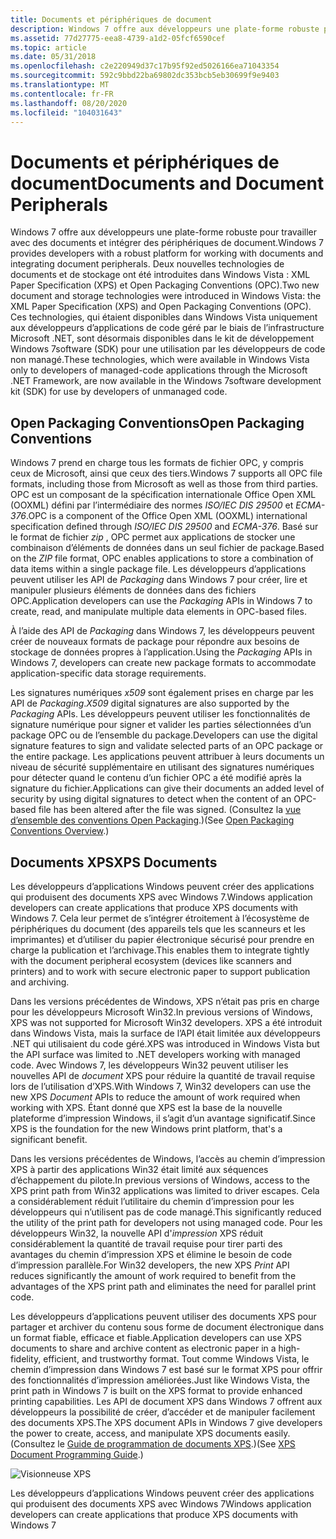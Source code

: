 ```yaml
---
title: Documents et périphériques de document
description: Windows 7 offre aux développeurs une plate-forme robuste pour travailler avec des documents et intégrer des périphériques de document.
ms.assetid: 77d27775-eea8-4739-a1d2-05fcf6590cef
ms.topic: article
ms.date: 05/31/2018
ms.openlocfilehash: c2e220949d37c17b95f92ed5026166ea71043354
ms.sourcegitcommit: 592c9bbd22ba69802dc353bcb5eb30699f9e9403
ms.translationtype: MT
ms.contentlocale: fr-FR
ms.lasthandoff: 08/20/2020
ms.locfileid: "104031643"
---
```

# <a name="documents-and-document-peripherals"></a><span data-ttu-id="f1d9a-103">Documents et périphériques de document</span><span class="sxs-lookup"><span data-stu-id="f1d9a-103">Documents and Document Peripherals</span></span>

<span data-ttu-id="f1d9a-104">Windows 7 offre aux développeurs une plate-forme robuste pour travailler avec des documents et intégrer des périphériques de document.</span><span class="sxs-lookup"><span data-stu-id="f1d9a-104">Windows 7 provides developers with a robust platform for working with documents and integrating document peripherals.</span></span> <span data-ttu-id="f1d9a-105">Deux nouvelles technologies de documents et de stockage ont été introduites dans Windows Vista : XML Paper Specification (XPS) et Open Packaging Conventions (OPC).</span><span class="sxs-lookup"><span data-stu-id="f1d9a-105">Two new document and storage technologies were introduced in Windows Vista: the XML Paper Specification (XPS) and Open Packaging Conventions (OPC).</span></span> <span data-ttu-id="f1d9a-106">Ces technologies, qui étaient disponibles dans Windows Vista uniquement aux développeurs d’applications de code géré par le biais de l’infrastructure Microsoft .NET, sont désormais disponibles dans le kit de développement Windows 7software (SDK) pour une utilisation par les développeurs de code non managé.</span><span class="sxs-lookup"><span data-stu-id="f1d9a-106">These technologies, which were available in Windows Vista only to developers of managed-code applications through the Microsoft .NET Framework, are now available in the Windows 7software development kit (SDK) for use by developers of unmanaged code.</span></span>

## <a name="open-packaging-conventions"></a><span data-ttu-id="f1d9a-107">Open Packaging Conventions</span><span class="sxs-lookup"><span data-stu-id="f1d9a-107">Open Packaging Conventions</span></span>

<span data-ttu-id="f1d9a-108">Windows 7 prend en charge tous les formats de fichier OPC, y compris ceux de Microsoft, ainsi que ceux des tiers.</span><span class="sxs-lookup"><span data-stu-id="f1d9a-108">Windows 7 supports all OPC file formats, including those from Microsoft as well as those from third parties.</span></span> <span data-ttu-id="f1d9a-109">OPC est un composant de la spécification internationale Office Open XML (OOXML) défini par l’intermédiaire des normes *ISO/IEC DIS 29500* et *ECMA-376*.</span><span class="sxs-lookup"><span data-stu-id="f1d9a-109">OPC is a component of the Office Open XML (OOXML) international specification defined through *ISO/IEC DIS 29500* and *ECMA-376*.</span></span> <span data-ttu-id="f1d9a-110">Basé sur le format de fichier *zip* , OPC permet aux applications de stocker une combinaison d’éléments de données dans un seul fichier de package.</span><span class="sxs-lookup"><span data-stu-id="f1d9a-110">Based on the *ZIP* file format, OPC enables applications to store a combination of data items within a single package file.</span></span> <span data-ttu-id="f1d9a-111">Les développeurs d’applications peuvent utiliser les API de *Packaging* dans Windows 7 pour créer, lire et manipuler plusieurs éléments de données dans des fichiers OPC.</span><span class="sxs-lookup"><span data-stu-id="f1d9a-111">Application developers can use the *Packaging* APIs in Windows 7 to create, read, and manipulate multiple data elements in OPC-based files.</span></span>

<span data-ttu-id="f1d9a-112">À l’aide des API de *Packaging* dans Windows 7, les développeurs peuvent créer de nouveaux formats de package pour répondre aux besoins de stockage de données propres à l’application.</span><span class="sxs-lookup"><span data-stu-id="f1d9a-112">Using the *Packaging* APIs in Windows 7, developers can create new package formats to accommodate application-specific data storage requirements.</span></span>

<span data-ttu-id="f1d9a-113">Les signatures numériques *x509* sont également prises en charge par les API de *Packaging*.</span><span class="sxs-lookup"><span data-stu-id="f1d9a-113">*X509* digital signatures are also supported by the *Packaging* APIs.</span></span> <span data-ttu-id="f1d9a-114">Les développeurs peuvent utiliser les fonctionnalités de signature numérique pour signer et valider les parties sélectionnées d’un package OPC ou de l’ensemble du package.</span><span class="sxs-lookup"><span data-stu-id="f1d9a-114">Developers can use the digital signature features to sign and validate selected parts of an OPC package or the entire package.</span></span> <span data-ttu-id="f1d9a-115">Les applications peuvent attribuer à leurs documents un niveau de sécurité supplémentaire en utilisant des signatures numériques pour détecter quand le contenu d’un fichier OPC a été modifié après la signature du fichier.</span><span class="sxs-lookup"><span data-stu-id="f1d9a-115">Applications can give their documents an added level of security by using digital signatures to detect when the content of an OPC-based file has been altered after the file was signed.</span></span> <span data-ttu-id="f1d9a-116">(Consultez la [vue d’ensemble des conventions Open Packaging](/previous-versions/windows/desktop/opc/open-packaging-conventions-overview).)</span><span class="sxs-lookup"><span data-stu-id="f1d9a-116">(See [Open Packaging Conventions Overview](/previous-versions/windows/desktop/opc/open-packaging-conventions-overview).)</span></span>

## <a name="xps-documents"></a><span data-ttu-id="f1d9a-117">Documents XPS</span><span class="sxs-lookup"><span data-stu-id="f1d9a-117">XPS Documents</span></span>

<span data-ttu-id="f1d9a-118">Les développeurs d’applications Windows peuvent créer des applications qui produisent des documents XPS avec Windows 7.</span><span class="sxs-lookup"><span data-stu-id="f1d9a-118">Windows application developers can create applications that produce XPS documents with Windows 7.</span></span> <span data-ttu-id="f1d9a-119">Cela leur permet de s’intégrer étroitement à l’écosystème de périphériques du document (des appareils tels que les scanneurs et les imprimantes) et d’utiliser du papier électronique sécurisé pour prendre en charge la publication et l’archivage.</span><span class="sxs-lookup"><span data-stu-id="f1d9a-119">This enables them to integrate tightly with the document peripheral ecosystem (devices like scanners and printers) and to work with secure electronic paper to support publication and archiving.</span></span>

<span data-ttu-id="f1d9a-120">Dans les versions précédentes de Windows, XPS n’était pas pris en charge pour les développeurs Microsoft Win32.</span><span class="sxs-lookup"><span data-stu-id="f1d9a-120">In previous versions of Windows, XPS was not supported for Microsoft Win32 developers.</span></span> <span data-ttu-id="f1d9a-121">XPS a été introduit dans Windows Vista, mais la surface de l’API était limitée aux développeurs .NET qui utilisaient du code géré.</span><span class="sxs-lookup"><span data-stu-id="f1d9a-121">XPS was introduced in Windows Vista but the API surface was limited to .NET developers working with managed code.</span></span> <span data-ttu-id="f1d9a-122">Avec Windows 7, les développeurs Win32 peuvent utiliser les nouvelles API de *document* XPS pour réduire la quantité de travail requise lors de l’utilisation d’XPS.</span><span class="sxs-lookup"><span data-stu-id="f1d9a-122">With Windows 7, Win32 developers can use the new XPS *Document* APIs to reduce the amount of work required when working with XPS.</span></span> <span data-ttu-id="f1d9a-123">Étant donné que XPS est la base de la nouvelle plateforme d’impression Windows, il s’agit d’un avantage significatif.</span><span class="sxs-lookup"><span data-stu-id="f1d9a-123">Since XPS is the foundation for the new Windows print platform, that's a significant benefit.</span></span>

<span data-ttu-id="f1d9a-124">Dans les versions précédentes de Windows, l’accès au chemin d’impression XPS à partir des applications Win32 était limité aux séquences d’échappement du pilote.</span><span class="sxs-lookup"><span data-stu-id="f1d9a-124">In previous versions of Windows, access to the XPS print path from Win32 applications was limited to driver escapes.</span></span> <span data-ttu-id="f1d9a-125">Cela a considérablement réduit l’utilitaire du chemin d’impression pour les développeurs qui n’utilisent pas de code managé.</span><span class="sxs-lookup"><span data-stu-id="f1d9a-125">This significantly reduced the utility of the print path for developers not using managed code.</span></span> <span data-ttu-id="f1d9a-126">Pour les développeurs Win32, la nouvelle API d'*impression* XPS réduit considérablement la quantité de travail requise pour tirer parti des avantages du chemin d’impression XPS et élimine le besoin de code d’impression parallèle.</span><span class="sxs-lookup"><span data-stu-id="f1d9a-126">For Win32 developers, the new XPS *Print* API reduces significantly the amount of work required to benefit from the advantages of the XPS print path and eliminates the need for parallel print code.</span></span>

<span data-ttu-id="f1d9a-127">Les développeurs d’applications peuvent utiliser des documents XPS pour partager et archiver du contenu sous forme de document électronique dans un format fiable, efficace et fiable.</span><span class="sxs-lookup"><span data-stu-id="f1d9a-127">Application developers can use XPS documents to share and archive content as electronic paper in a high-fidelity, efficient, and trustworthy format.</span></span> <span data-ttu-id="f1d9a-128">Tout comme Windows Vista, le chemin d’impression dans Windows 7 est basé sur le format XPS pour offrir des fonctionnalités d’impression améliorées.</span><span class="sxs-lookup"><span data-stu-id="f1d9a-128">Just like Windows Vista, the print path in Windows 7 is built on the XPS format to provide enhanced printing capabilities.</span></span> <span data-ttu-id="f1d9a-129">Les API de document XPS dans Windows 7 offrent aux développeurs la possibilité de créer, d’accéder et de manipuler facilement des documents XPS.</span><span class="sxs-lookup"><span data-stu-id="f1d9a-129">The XPS document APIs in Windows 7 give developers the power to create, access, and manipulate XPS documents easily.</span></span> <span data-ttu-id="f1d9a-130">(Consultez le [Guide de programmation de documents XPS](/previous-versions//dd372978(v=vs.85)).)</span><span class="sxs-lookup"><span data-stu-id="f1d9a-130">(See [XPS Document Programming Guide](/previous-versions//dd372978(v=vs.85)).)</span></span>

![Visionneuse XPS](images/windows7-devguide-xpsviewer.jpg)

<span data-ttu-id="f1d9a-132">Les développeurs d’applications Windows peuvent créer des applications qui produisent des documents XPS avec Windows 7</span><span class="sxs-lookup"><span data-stu-id="f1d9a-132">Windows application developers can create applications that produce XPS documents with Windows 7</span></span>

 

 